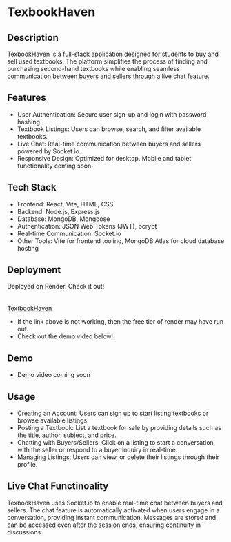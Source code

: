 # TexbookHaven
## Description
TexbookHaven is a full-stack application designed for students to buy and sell used textbooks. The platform simplifies the process of finding and purchasing second-hand textbooks while enabling seamless communication between buyers and sellers through a live chat feature. 
## Features
  - User Authentication: Secure user sign-up and login with password hashing.
  - Textbook Listings: Users can browse, search, and filter available textbooks.
  - Live Chat: Real-time communication between buyers and sellers powered by Socket.io.
  - Responsive Design: Optimized for desktop. Mobile and tablet functionality coming soon.
## Tech Stack
  - Frontend: React, Vite, HTML, CSS
  - Backend: Node.js, Express.js
  - Database: MongoDB, Mongoose
  - Authentication: JSON Web Tokens (JWT), bcrypt
  - Real-time Communication: Socket.io
  - Other Tools: Vite for frontend tooling, MongoDB Atlas for cloud database hosting
## Deployment 
Deployed on Render. 
Check it out!  
<br><br/>
[TextbookHaven](https://textbook-marketplace.onrender.com)
  - If the link above is not working, then the free tier of render may have run out.
  - Check out the demo video below!
## Demo
  - Demo video coming soon
## Usage 
  - Creating an Account: Users can sign up to start listing textbooks or browse available listings.
  - Posting a Textbook: List a textbook for sale by providing details such as the title, author, subject, and price.
  - Chatting with Buyers/Sellers: Click on a listing to start a conversation with the seller or respond to a buyer inquiry in real-time.
  - Managing Listings: Users can view, or delete their listings through their profile.
## Live Chat Functinoality
TexbookHaven uses Socket.io to enable real-time chat between buyers and sellers. The chat feature is automatically activated when users engage in a conversation, providing instant communication. Messages are stored and can be accessed even after the session ends, ensuring continuity in discussions.

